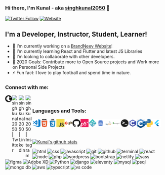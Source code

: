 ### Hi there, I'm Kunal - aka [singhkunal2050][website] 👋

[![Twitter Follow](https://img.shields.io/twitter/follow/singhkunal2050?color=1DA1F2&logo=twitter&style=for-the-badge)](https://twitter.com/intent/follow?original_referer=https%3A%2F%2Fgithub.com%2Fsinghkunal2050&screen_name=singhkunal2050)
[![Website](https://img.shields.io/website?label=singhkunal2050.netlify.app&style=for-the-badge&url=https%3A%2F%2Fsinghkunal2050.netlify.app)](https://singhkunal2050.netlify.app)

## I'm a Developer, Instructor, Student, Learner!

- 🔭 I’m currently working on a [BrandNeev Website][BrandNeev]!
- 🌱 I’m currently learning React and Flutter and latest JS Libraries
- 👯 I’m looking to collaborate with other developers.
- 🥅 2020 Goals: Contribute more to Open Source projects and Work more on Personal Side Projects
- ⚡ Fun fact: I love to play football and spend time in nature.

<!-- ### Spotify Playing 🎧
[<img src="https://now-playing-codestackr.vercel.app/api/spotify-playing" alt="codeSTACKr Spotify Playing" width="350" />](https://open.spotify.com/user/swyqyimdc12jajde4vpwd2x1b) -->

### Connect with me:

[<img align="left" alt="singhkunal2050.com" width="22px" src="https://raw.githubusercontent.com/iconic/open-iconic/master/svg/globe.svg" />][website]
[<img align="left" alt="singhkunal2050 | Twitter" width="22px" src="https://cdn.jsdelivr.net/npm/simple-icons@v3/icons/twitter.svg" />][twitter]
[<img align="left" alt="singhkunal2050 | LinkedIn" width="22px" src="https://cdn.jsdelivr.net/npm/simple-icons@v3/icons/linkedin.svg" />][linkedin]
[<img align="left" alt="singhkunal2050 | Instagram" width="22px" src="https://cdn.jsdelivr.net/npm/simple-icons@v3/icons/instagram.svg" />][instagram]

<br />

### Languages and Tools:


<img align="left" alt="Visual Studio Code" width="26px" src="https://raw.githubusercontent.com/github/explore/80688e429a7d4ef2fca1e82350fe8e3517d3494d/topics/visual-studio-code/visual-studio-code.png" />
<img align="left" alt="HTML5" width="26px" src="https://raw.githubusercontent.com/github/explore/80688e429a7d4ef2fca1e82350fe8e3517d3494d/topics/html/html.png" />
<img align="left" alt="CSS3" width="26px" src="https://raw.githubusercontent.com/github/explore/80688e429a7d4ef2fca1e82350fe8e3517d3494d/topics/css/css.png" />
<img align="left" alt="JavaScript" width="26px" src="https://raw.githubusercontent.com/github/explore/80688e429a7d4ef2fca1e82350fe8e3517d3494d/topics/javascript/javascript.png" />
<img align="left" alt="Git" width="26px" src="https://raw.githubusercontent.com/github/explore/80688e429a7d4ef2fca1e82350fe8e3517d3494d/topics/git/git.png" />
<img align="left" alt="GitHub" width="26px" src="https://raw.githubusercontent.com/github/explore/78df643247d429f6cc873026c0622819ad797942/topics/github/github.png" />
<img align="left" alt="p5" width="26px" src="img/p5.png" />
<img align="left" alt="netlify" width="26px" src="img/netlify.png" />

<img align="left" alt="SQL" width="26px" src="https://raw.githubusercontent.com/github/explore/80688e429a7d4ef2fca1e82350fe8e3517d3494d/topics/sql/sql.png" />
<img align="left" alt="MySQL" width="26px" src="https://raw.githubusercontent.com/github/explore/80688e429a7d4ef2fca1e82350fe8e3517d3494d/topics/mysql/mysql.png" />
<img align="left" alt="MongoDB" width="26px" src="https://raw.githubusercontent.com/github/explore/80688e429a7d4ef2fca1e82350fe8e3517d3494d/topics/mongodb/mongodb.png"> 
<img align="left" alt="Terminal" width="26px" src="https://raw.githubusercontent.com/github/explore/80688e429a7d4ef2fca1e82350fe8e3517d3494d/topics/terminal/terminal.png">
<img align="left" alt="c" width="26px" src="img/c.png" />
<img align="left" alt="cpp" width="26px" src="img/cpp.jpg" />
<img align="left" alt="py" width="26px" src="img/py.png" />
<img align="left" alt="flutter" width="26px" src="img/flutter2.png" />


<br />
<br />


[website]: https://singhkunal2050.netlify.app
[twitter]: https://twitter.com/singhkunal2050
[youtube]: https://youtube.com/singhkunal2050
[instagram]: https://instagram.com/singhkunal2050
[linkedin]: https://linkedin.com/in/singhkunal2050
[BrandNeev]: http://brandneev.kernculture.com/

<br />

[![Kunal's github stats](https://github-readme-stats.vercel.app/api?username=singhkunal2050)](https://github.com/anuraghazra/github-readme-stats)

<img src="https://singhkunal2050v2.netlify.app/img/tech/image 2.png" loading="lazy" height="20" alt="html">
<img src="https://singhkunal2050v2.netlify.app/img/tech/image 3.png" loading="lazy" height="20" alt="css">
<img src="https://singhkunal2050v2.netlify.app/img/tech/image 4.png" loading="lazy" height="20" alt="javascript">
<img src="https://singhkunal2050v2.netlify.app/img/tech/image 5.png" loading="lazy" height="20" alt="git">
<img src="https://singhkunal2050v2.netlify.app/img/tech/image 6.png" loading="lazy" height="20" alt="github">
<img src="https://singhkunal2050v2.netlify.app/img/tech/image 7.png" loading="lazy" height="20" alt="terminal">
<img src="https://singhkunal2050v2.netlify.app/img/tech/image 8.png" loading="lazy" height="20" alt="react">
<img src="https://singhkunal2050v2.netlify.app/img/tech/image 9.png" loading="lazy" height="20" alt="node">
<img src="https://singhkunal2050v2.netlify.app/img/tech/image 10.png" loading="lazy" height="20" alt="php">
<img src="https://singhkunal2050v2.netlify.app/img/tech/image 11.png" loading="lazy" height="20" alt="wordpress">
<img src="https://singhkunal2050v2.netlify.app/img/tech/image 12.png" loading="lazy" height="20" alt="bootstrap">
<img src="https://singhkunal2050v2.netlify.app/img/tech/image 13.png" loading="lazy" height="20" alt="netlify">
<img src="https://singhkunal2050v2.netlify.app/img/tech/image 14.png" loading="lazy" height="20" alt="sass">
<img src="https://singhkunal2050v2.netlify.app/img/tech/image 15.png" loading="lazy" height="20" alt="figma">
<img src="https://singhkunal2050v2.netlify.app/img/tech/image 16.png" loading="lazy" height="20" alt="Adobe XD">
<img src="https://singhkunal2050v2.netlify.app/img/tech/image 17.png" loading="lazy" height="20" alt="Python">
<img src="https://singhkunal2050v2.netlify.app/img/tech/image 18.png" loading="lazy" height="20" alt="django">
<img src="https://singhkunal2050v2.netlify.app/img/tech/image 19.png" loading="lazy" height="20" alt="eleventy">
<img src="https://singhkunal2050v2.netlify.app/img/tech/image 20.png" loading="lazy" height="20" alt="mysql">
<img src="https://singhkunal2050v2.netlify.app/img/tech/image 21.png" loading="lazy" height="20" alt="psql">
<img src="https://singhkunal2050v2.netlify.app/img/tech/image 22.png" loading="lazy" height="20" alt="mongo db">
<img src="https://singhkunal2050v2.netlify.app/img/tech/image 23.png" loading="lazy" height="20" alt="aws">
<img src="https://singhkunal2050v2.netlify.app/img/tech/image 24.png" loading="lazy" height="20" alt="typscript">
<img src="https://singhkunal2050v2.netlify.app/img/tech/image 32.png" loading="lazy" height="20" alt="vs code">
